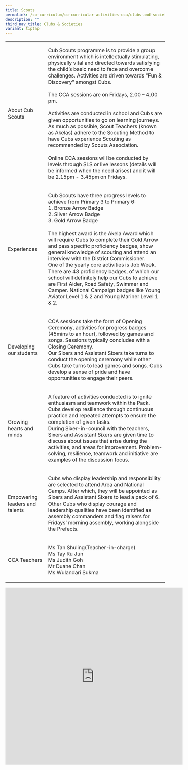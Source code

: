 ```yaml
---
title: Scouts
permalink: /co-curriculum/co-curricular-activities-cca/clubs-and-societies/scouts/
description: ""
third_nav_title: Clubs & Societies
variant: tiptap
---
```

<table style="minWidth: 50px">
<colgroup>
<col>
<col>
</colgroup>
<tbody>
<tr>
<td rowspan="1" colspan="1">
<p>About Cub Scouts</p>
</td>
<td rowspan="1" colspan="1">
<p>Cub Scouts programme is to provide a group environment which is intellectually
stimulating, physically vital and directed towards satisfying the child’s
basic need to face and overcome challenges. Activities are driven towards
“Fun &amp; Discovery” amongst Cubs.
<br>
<br>The CCA sessions are on Fridays, 2.00 – 4.00 pm.
<br>
<br>Activities are conducted in school and Cubs are given opportunities to
go on learning journeys. As much as possible, Scout Teachers (known as
Akelas) adhere to the Scouting Method to have Cubs experience Scouting
as recommended by Scouts Association.
<br>
<br>Online CCA sessions will be conducted by levels through SLS or live lessons
(details will be informed when the need arises) and it will be 2.15pm -
3.45pm on Fridays.
<br>
</p>
</td>
</tr>
<tr>
<td rowspan="1" colspan="1">
<p>Experiences</p>
</td>
<td rowspan="1" colspan="1">
<p>Cub Scouts have three progress levels to achieve from Primary 3 to Primary
6:
<br>1. Bronze Arrow Badge
<br>2. Silver Arrow Badge
<br>3. Gold Arrow Badge
<br>
<br>The highest award is the Akela Award which will require Cubs to complete
their Gold Arrow and pass specific proficiency badges, show general knowledge
of scouting and attend an interview with the District Commissioner.
<br>One of the yearly core activities is Job Week. There are 43 proficiency
badges, of which our school will definitely help our Cubs to achieve are
First Aider, Road Safety, Swimmer and Camper. National Campaign badges
like Young Aviator Level 1 &amp; 2 and Young Mariner Level 1 &amp; 2.</p>
</td>
</tr>
<tr>
<td rowspan="1" colspan="1">
<p>Developing our students</p>
</td>
<td rowspan="1" colspan="1">
<p>CCA sessions take the form of Opening Ceremony, activities for progress
badges (45mins to an hour), followed by games and songs. Sessions typically
concludes with a Closing Ceremony.
<br>Our Sixers and Assistant Sixers take turns to conduct the opening ceremony
while other Cubs take turns to lead games and songs. Cubs develop a sense
of pride and have opportunities to engage their peers.</p>
</td>
</tr>
<tr>
<td rowspan="1" colspan="1">
<p>Growing hearts and minds</p>
</td>
<td rowspan="1" colspan="1">
<p>A feature of activities conducted is to ignite enthusiasm and teamwork
within the Pack. Cubs develop resilience through continuous practice and
repeated attempts to ensure the completion of given tasks.
<br>During Sixer-in-council with the teachers, Sixers and Assistant Sixers
are given time to discuss about issues that arise during the activities,
and areas for improvement. Problem-solving, resilience, teamwork and initiative
are examples of the discussion focus.</p>
</td>
</tr>
<tr>
<td rowspan="1" colspan="1">
<p>Empowering leaders and talents</p>
</td>
<td rowspan="1" colspan="1">
<p>Cubs who display leadership and responsibility are selected to attend
Area and National Camps. After which, they will be appointed as Sixers
and Assistant Sixers to lead a pack of 6.
<br>Other Cubs who display courage and leadership qualities have been identified
as assembly commanders and flag raisers for Fridays’ morning assembly,
working alongside the Prefects.</p>
</td>
</tr>
<tr>
<td rowspan="1" colspan="1">
<p>CCA Teachers</p>
</td>
<td rowspan="1" colspan="1">
<p>Ms Tan Shuling(Teacher-in-charge)
<br>Ms Tay Ru Jun
<br>Ms Judith Goh
<br>Mr Duane Chan
<br>Ms Wulandari Sukma</p>
</td>
</tr>
</tbody>
</table>
<div class="iframe-wrapper">
<iframe height="560" width="560" allowfullscreen="true" frameborder="0" src="https://docs.google.com/presentation/d/e/2PACX-1vSIqddTz65bHQ39F8kQwF_dEYEv30PaJghGihCetSWpwQ7MPF5uUb54NMGiAGzMjrUJRY6VsuZyYMcV/embed?start=true&amp;loop=true&amp;delayms=3000"></iframe>
</div>
<p></p>